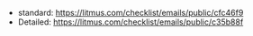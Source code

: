 -   standard: https://litmus.com/checklist/emails/public/cfc46f9
-   Detailed: https://litmus.com/checklist/emails/public/c35b88f
